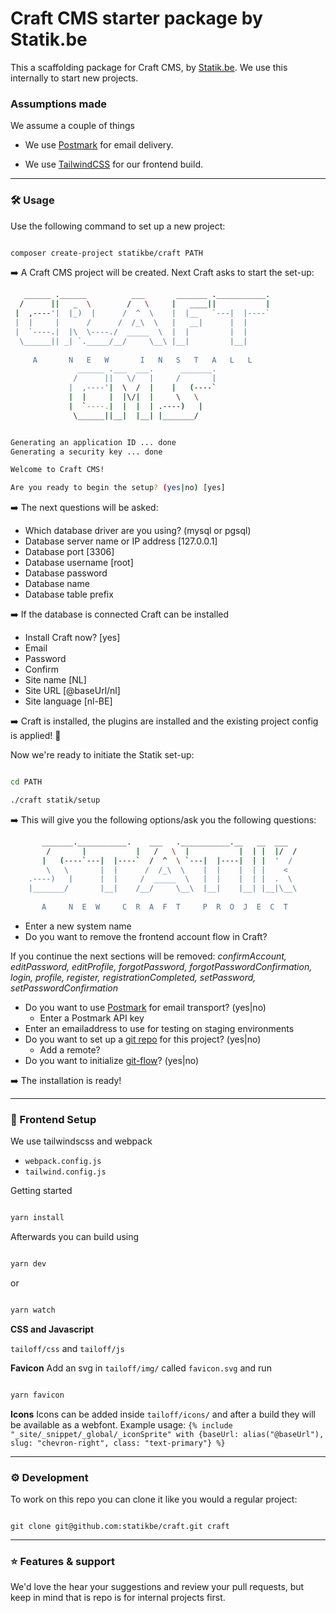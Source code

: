 
# Craft CMS starter package by Statik.be

This a scaffolding package for Craft CMS, by [Statik.be](https://www.statik.be). We use this internally to start new projects.


### Assumptions made

We assume a couple of things

- We use [Postmark](https://postmarkapp.com/) for email delivery.

- We use [TailwindCSS](https://tailwindcss.com/) for our frontend build.

  

---

### 🛠 Usage

  

Use the following command to set up a new project:

````bash

composer create-project statikbe/craft PATH

````

➡️  A Craft CMS project will be created. Next Craft asks to start the set-up:

````bash
   ______ .______          ___       _______ .___________.
  /      ||   _  \        /   \     |   ____||           |
 |  ,----'|  |_)  |      /  ^  \    |  |__   `---|  |----`
 |  |     |      /      /  /_\  \   |   __|      |  |
 |  `----.|  |\  \----./  _____  \  |  |         |  |
  \______|| _| `._____/__/     \__\ |__|         |__|
 
     A       N   E   W       I   N   S   T   A   L   L
               ______ .___  ___.      _______.
              /      ||   \/   |     /       |
             |  ,----'|  \  /  |    |   (----`
             |  |     |  |\/|  |     \   \
             |  `----.|  |  |  | .----)   |
              \______||__|  |__| |_______/


Generating an application ID ... done
Generating a security key ... done

Welcome to Craft CMS!

Are you ready to begin the setup? (yes|no) [yes]
````

➡️ The next questions will be asked:
 - Which database driver are you using? (mysql or pgsql)
 - Database server name or IP address [127.0.0.1]
 - Database port [3306]
 - Database username [root]
 - Database password
 - Database name
 - Database table prefix

➡️ If the database is connected Craft can be installed
 - Install Craft now? [yes]
 - Email
 - Password
 - Confirm
 - Site name [NL]
 - Site URL [@baseUrl/nl]
 - Site language [nl-BE]

➡️ Craft is installed, the plugins are installed and the existing project config is applied! 🚀

Now we're ready to initiate the Statik set-up:

````bash

cd PATH

./craft statik/setup

````


➡️ This will give you the following options/ask you the following questions:

````bash
       _______.___________.    ___   .___________.__   __  ___ 
        /       |           |   /   \  |           |  | |  |/  / 
       |   (----`---|  |----`  /  ^  \ `---|  |----|  | |  '  /  
        \   \       |  |      /  /_\  \    |  |    |  | |    <   
    .----)   |      |  |     /  _____  \   |  |    |  | |  .  \  
    |_______/       |__|    /__/     \__\  |__|    |__| |__|\__\ 
    
       A     N  E  W     C  R  A  F  T     P  R  O  J  E  C  T

````
- Enter a new system name
- Do you want to remove the frontend account flow in Craft?

If you continue the next sections will be removed: _confirmAccount, editPassword, editProfile, forgotPassword, forgotPasswordConfirmation, login, profile, register, registrationCompleted, setPassword, setPasswordConfirmation_
- Do you want to use [Postmark](https://account.postmarkapp.com/servers) for email transport? (yes|no)
  - Enter a Postmark API key
- Enter an emailaddress to use for testing on staging environments
- Do you want to set up a [git repo](https://statik.beanstalkapp.com/) for this project? (yes|no)
  - Add a remote?
- Do you want to initialize [git-flow](https://nvie.com/posts/a-successful-git-branching-model/)? (yes|no)

➡️ The installation is ready!

----

### 🎨 Frontend Setup

We use tailwindscss and webpack

- `webpack.config.js`
- `tailwind.config.js`

Getting started

````bash

yarn install

````

Afterwards you can build using
````bash

yarn dev

````
or
````bash

yarn watch

````

**CSS and Javascript**

`tailoff/css` and `tailoff/js`

**Favicon**
Add an svg in `tailoff/img/` called `favicon.svg` and run

````bash

yarn favicon

````

**Icons**
Icons can be added inside `tailoff/icons/` and after a build they will be available as a webfont.
Example usage:
`{% include "_site/_snippet/_global/_iconSprite" with {baseUrl: alias("@baseUrl"), slug: "chevron-right", class: "text-primary"} %}`

  

----

### ⚙️ Development

To work on this repo you can clone it like you would a regular project:

````

git clone git@github.com:statikbe/craft.git craft

````
  

---

### ⭐️ Features & support

We'd love the hear your suggestions and review your pull requests, but keep in mind that is repo is for internal projects first.

